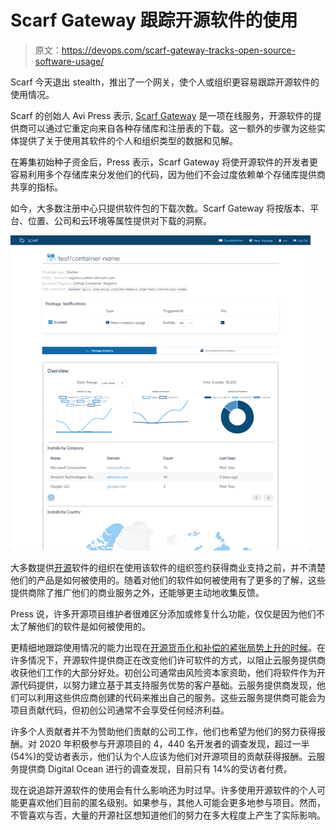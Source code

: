 # Scarf Gateway 跟踪开源软件的使用

> 原文：<https://devops.com/scarf-gateway-tracks-open-source-software-usage/>

Scarf 今天退出 stealth，推出了一个网关，使个人或组织更容易跟踪开源软件的使用情况。

Scarf 的创始人 Avi Press 表示, [Scarf Gateway](https://www.businesswire.com/news/home/20210303005188/en/Scarf-Shifts-Open-Source-Power-Dynamics-With-Launch-of-the-Scarf-Gateway) 是一项在线服务，开源软件的提供商可以通过它重定向来自各种存储库和注册表的下载。这一额外的步骤为这些实体提供了关于使用其软件的个人和组织类型的数据和见解。

在筹集初始种子资金后，Press 表示，Scarf Gateway 将使开源软件的开发者更容易利用多个存储库来分发他们的代码，因为他们不会过度依赖单个存储库提供商共享的指标。

如今，大多数注册中心只提供软件包的下载次数。Scarf Gateway 将按版本、平台、位置、公司和云环境等属性提供对下载的洞察。

![](img/c03cce164af4d1919f1ae268fa694c34.png)

大多数提供[开源](https://devops.com/?s=open%20source%20)软件的组织在使用该软件的组织签约获得商业支持之前，并不清楚他们的产品是如何被使用的。随着对他们的软件如何被使用有了更多的了解，这些提供商除了推广他们的商业服务之外，还能够更主动地收集反馈。

Press 说，许多开源项目维护者很难区分添加或修复什么功能，仅仅是因为他们不太了解他们的软件是如何被使用的。

更精细地跟踪使用情况的能力出现在[开源货币化和补偿的紧张局势上升的时候](https://devops.com/open-source-advocates-want-share-in-wealth/)。在许多情况下，开源软件提供商正在改变他们许可软件的方式，以阻止云服务提供商收获他们工作的大部分好处。初创公司通常由风险资本家资助，他们将软件作为开源代码提供，以努力建立基于其支持服务优势的客户基础。云服务提供商发现，他们可以利用这些供应商创建的代码来推出自己的服务。这些云服务提供商可能会为项目贡献代码，但初创公司通常不会享受任何经济利益。

许多个人贡献者并不为赞助他们贡献的公司工作，他们也希望为他们的努力获得报酬。对 2020 年积极参与开源项目的 4，440 名开发者的调查发现，超过一半(54%)的受访者表示，他们认为个人应该为他们对开源项目的贡献获得报酬。云服务提供商 Digital Ocean 进行的调查发现，目前只有 14%的受访者付费。

现在说追踪开源软件的使用会有什么影响还为时过早。许多使用开源软件的个人可能更喜欢他们目前的匿名级别。如果参与，其他人可能会更多地参与项目。然而，不管喜欢与否，大量的开源社区想知道他们的努力在多大程度上产生了实际影响。